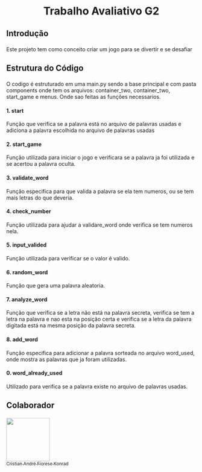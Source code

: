 # <p align="center">Trabalho Avaliativo G2<p>

## <p>Introdução</p>
  <p>Este projeto tem como conceito criar um jogo para se divertir e se desafiar</p>

## <p>Estrutura do Código</p>
 <p>O codigo é estruturado em uma main.py sendo a base principal e com pasta components onde tem os arquivos: container_two, container_two, start_game e menus. Onde sao feitas as funções necessarios.</p>

#### <p>1. start</p> 
  <p>Função que verifica se a palavra está no arquivo de palavras usadas e adiciona a palavra escolhida no arquivo de palavras usadas</p>

#### <p>2. start_game</p>
  <p>Função utilizada para iniciar o jogo e verificara se a palavra ja foi utilizada e se acertou a palavra oculta.</p>

#### <p>3. validate_word</p>
  <p>Função especifica para que valida a palavra se ela tem numeros, ou se tem mais letras do que deveria.</p>

#### <p>4. check_number</p>
  <p>Função utilizada para ajudar a validare_word onde verifica se tem numeros nela.</p>

#### <p>5. input_valided</p>
  <p>Função utilizada para verificar se o valor é valido.</p>

#### <p>6. random_word</p>
  <p>Função que gera uma palavra aleatoria.</p>

#### <p>7. analyze_word</p>
  <p>Função que verifica se a letra não está na palavra secreta, verifica se tem a letra na palavra e nao esta na posição certa e verifica se a letra da palavra digitada está na mesma posição da palavra secreta.</p>

#### <p>8. add_word</p>
  <p>Função especifica para adicionar a palavra sorteada no arquivo word_used, onde mostra as palavras que ja foram utilizadas.</p>

#### <p>0. word_already_used</p>
  <p>Utilizado para verifica se a palavra existe no arquivo de palavras usadas.</p>

## <p>Colaborador</p>
 [<img loading="lazy" src="https://avatars.githubusercontent.com/u/126731138?v=4" width=115><br><sub>Cristian André Fiorese Konrad</sub>](https://github.com/Criskonrad05) 
